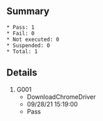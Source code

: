 ## Summary
	* Pass: 1
	* Fail: 0
	* Not executed: 0
	* Suspended: 0
	* Total: 1
## Details
1. G001
	* DownloadChromeDriver
	* 09/28/21 15:19:00
	* Pass

